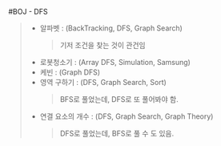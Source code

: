#BOJ - DFS
> * 알파벳 : (BackTracking, DFS, Graph Search)
>	> 기저 조건을 찾는 것이 관건임
> * 로봇청소기 : (Array DFS, Simulation, Samsung)
> * 케빈 : (Graph DFS)
> * 영역 구하기 : (DFS, Graph Search, Sort)
>	> BFS로 풀었는데, DFS로 또 풀어봐야 함.
> * 연결 요소의 개수 : (DFS, Graph Search, Graph Theory)
>	> DFS로 풀었는데, BFS로 풀 수 도 있음.
